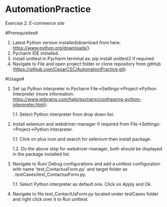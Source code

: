 # AutomationPractice
Exercise 2. E-commerce site

#Prerequisites#

1. Latest Python version installed(download from here: https://www.python.org/downloads/).
2. Pycharm IDE installed.
3. install unittest in Pycharm terminal as: pip install unittest2 if required.
4. Navigate to File and open project folder or clone repository from gitHub (https://github.com/CesarCSC/AutomationPractice.git).

#Usage#
1. Set up Python interpreter in Pycharm File->Settings->Project->Python Interpreter (more information: https://www.jetbrains.com/help/pycharm/configuring-python-interpreter.html):
 
      1.1. Select Python interpreter from drop down list.
  
2. Install selenium and webdriver-manager if required from File->Settings->Project->Python Interpreter. 
  
      1.1. Click on plus icon and search for selenium then install package.
 
      1.2. Do the above step for webdriver-manager, both should be displayed in the package installed list.
 
3. Navigate to Run/ Debug configurations and add a unittest configuration with name 'test_ContactusForm.py' and target folder as ..testCases/test_ContactusForm.py. 
  
      1.1. Select Python interpreter as default one. Click on Apply and Ok.

4. Navigate to file test_ContactUsForm.py located under testCases folder and right click over it to Run unittest.

 
 




